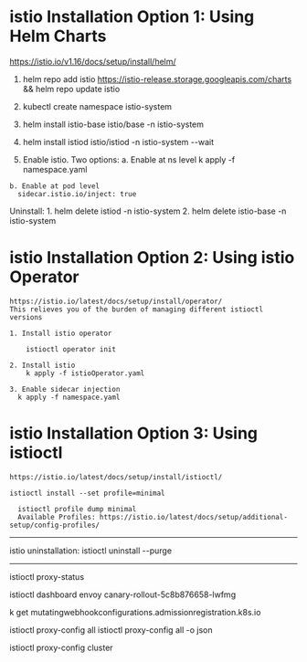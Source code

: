 # istio Installation Option 1: Using Helm Charts 

  https://istio.io/v1.16/docs/setup/install/helm/

  1. helm repo add istio https://istio-release.storage.googleapis.com/charts && helm repo update istio

  2. kubectl create namespace istio-system

  3. helm install istio-base istio/base -n istio-system

  4. helm install istiod istio/istiod -n istio-system --wait

  5. Enable istio. Two options:
    a. Enable at ns level
      k apply -f namespace.yaml

    b. Enable at pod level
      sidecar.istio.io/inject: true

  Uninstall:
    1. helm delete istiod -n istio-system
    2. helm delete istio-base -n istio-system

# istio Installation Option 2: Using istio Operator 

    https://istio.io/latest/docs/setup/install/operator/
    This relieves you of the burden of managing different istioctl versions

    1. Install istio operator
        
        istioctl operator init

    2. Install istio
        k apply -f istioOperator.yaml

    3. Enable sidecar injection
      k apply -f namespace.yaml

#  istio Installation Option 3: Using istioctl

    https://istio.io/latest/docs/setup/install/istioctl/

    istioctl install --set profile=minimal 
    
      istioctl profile dump minimal
      Available Profiles: https://istio.io/latest/docs/setup/additional-setup/config-profiles/

---------------------------------------------------------------------------------------------

istio uninstallation: 
  istioctl uninstall --purge

---------------------------------------------------------------------------------------------

istioctl proxy-status

istioctl dashboard envoy canary-rollout-5c8b876658-lwfmg

k get mutatingwebhookconfigurations.admissionregistration.k8s.io

istioctl proxy-config all <pod>
istioctl proxy-config all <pod> -o json

istioctl proxy-config cluster <pod>








